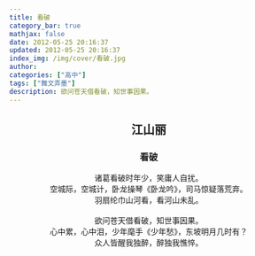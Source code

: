 ```yaml
---
title: 看破
category_bar: true
mathjax: false
date: 2012-05-25 20:16:37
updated: 2012-05-25 20:16:37
index_img: /img/cover/看破.jpg
author:
categories: ["高中"]
tags: ["舞文弄墨"]
description: 欲问苍天借看破，知世事因果。
---
```


## <center>江山丽</center>

### <center>看破</center>

<center>诸葛看破时年少，笑庸人自扰。</center>

<center>空城际，空城计，卧龙操琴《卧龙吟》，司马惊疑落荒弃。</center>

<center>羽扇纶巾山河看，看河山未乱。</center>

<br/>

<center>欲问苍天借看破，知世事因果。</center>

<center>心中累，心中泪，少年麾手《少年愁》，东坡明月几时有？</center>

<center>众人皆醒我独醉，醉独我憔悴。</center>